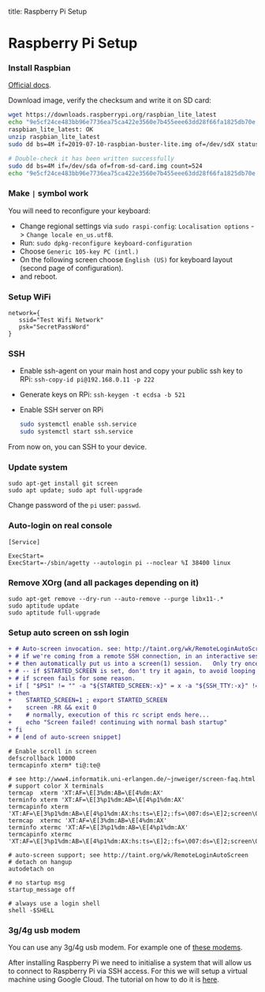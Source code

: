 title: Raspberry Pi Setup

# **Raspberry Pi Setup**

### Install Raspbian

[Official docs](https://www.raspberrypi.com/documentation/computers/getting-started.html).

Download image, verify the checksum and write it on SD card:

```bash linenums="1"
wget https://downloads.raspberrypi.org/raspbian_lite_latest
echo "9e5cf24ce483bb96e7736ea75ca422e3560e7b455eee63dd28f66fa1825db70e raspbian_lite_latest" | sha256sum --check
raspbian_lite_latest: OK
unzip raspbian_lite_latest
sudo dd bs=4M if=2019-07-10-raspbian-buster-lite.img of=/dev/sdX status=progress conv=fsync

# Double-check it has been written successfully
sudo dd bs=4M if=/dev/sda of=from-sd-card.img count=524
echo "9e5cf24ce483bb96e7736ea75ca422e3560e7b455eee63dd28f66fa1825db70e from-sd-card.img" | sha256sum --check
```

### Make `|` symbol work

You will need to reconfigure your keyboard:

* Change regional settings via `sudo raspi-config`: `Localisation options` -> `Change locale en_us.utf8`.
* Run: `sudo dpkg-reconfigure keyboard-configuration`
* Choose `Generic 105-key PC (intl.)`
* On the following screen choose `English (US)` for keyboard layout (second page of configuration).
* and reboot.


### Setup WiFi

```title="sudo nano /etc/wpa_supplicant/wpa_supplicant.conf"
network={
   ssid="Test Wifi Network"
   psk="SecretPassWord"
}
```



### SSH

* Enable ssh-agent on your main host and copy your public ssh key to RPi: `ssh-copy-id pi@192.168.0.11 -p 222`
* Generate keys on RPi: `ssh-keygen -t ecdsa -b 521`


* Enable SSH server on RPi
    ```bash
    sudo systemctl enable ssh.service
    sudo systemctl start ssh.service
    ```

From now on, you can SSH to your device.


### Update system

```
sudo apt-get install git screen
sudo apt update; sudo apt full-upgrade
```

Change password of the `pi` user: `passwd`.

### Auto-login on real console

```title="nano /etc/systemd/system/getty@tty1.service.d/autologin.conf"
[Service]

ExecStart=
ExecStart=-/sbin/agetty --autologin pi --noclear %I 38400 linux
```

### Remove XOrg (and all packages depending on it)

```
sudo apt-get remove --dry-run --auto-remove --purge libx11-.*
sudo aptitude update
sudo aptitude full-upgrade
```

### Setup auto screen on ssh login

```diff title="nano ~/.bashrc"
+ # Auto-screen invocation. see: http://taint.org/wk/RemoteLoginAutoScreen
+ # if we're coming from a remote SSH connection, in an interactive session
+ # then automatically put us into a screen(1) session.   Only try once
+ # -- if $STARTED_SCREEN is set, don't try it again, to avoid looping
+ # if screen fails for some reason.
+ if [ "$PS1" != "" -a "${STARTED_SCREEN:-x}" = x -a "${SSH_TTY:-x}" != x ]
+ then
+    STARTED_SCREEN=1 ; export STARTED_SCREEN
+    screen -RR && exit 0
+    # normally, execution of this rc script ends here...
+    echo "Screen failed! continuing with normal bash startup"
+ fi
+ # [end of auto-screen snippet]
```

```title="nano ~/.screenrc"
# Enable scroll in screen
defscrollback 10000
termcapinfo xterm* ti@:te@

# see http://www4.informatik.uni-erlangen.de/~jnweiger/screen-faq.html
# support color X terminals
termcap  xterm 'XT:AF=\E[3%dm:AB=\E[4%dm:AX'
terminfo xterm 'XT:AF=\E[3%p1%dm:AB=\E[4%p1%dm:AX'
termcapinfo xterm 'XT:AF=\E[3%p1%dm:AB=\E[4%p1%dm:AX:hs:ts=\E]2;:fs=\007:ds=\E]2;screen\007'
termcap  xtermc 'XT:AF=\E[3%dm:AB=\E[4%dm:AX'
terminfo xtermc 'XT:AF=\E[3%p1%dm:AB=\E[4%p1%dm:AX'
termcapinfo xtermc 'XT:AF=\E[3%p1%dm:AB=\E[4%p1%dm:AX:hs:ts=\E]2;:fs=\007:ds=\E]2;screen\007'

# auto-screen support; see http://taint.org/wk/RemoteLoginAutoScreen
# detach on hangup
autodetach on

# no startup msg
startup_message off

# always use a login shell
shell -$SHELL
```



### 3g/4g usb modem

You can use any 3g/4g usb modem. For example one of [these modems](https://www.amazon.co.uk/4g-usb-modem/s?k=4g+usb+modem).

After installing Raspberry Pi we need to initialise a system that will allow us to connect to Raspberry Pi via SSH access. For this we will setup a virtual machine using Google Cloud. The tutorial on how to do it is [here](Provision%20VM/01.CreateVM.md).

